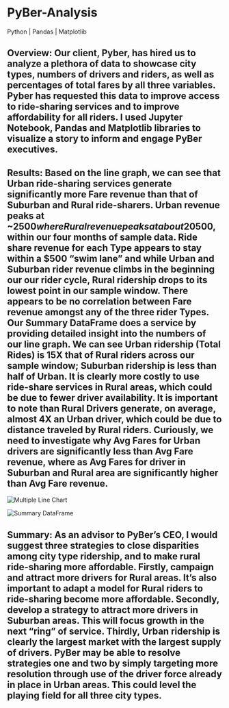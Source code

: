 # PyBer-Analysis

Python | Pandas | Matplotlib

## Overview: Our client, Pyber, has hired us to analyze a plethora of data to showcase city types, numbers of drivers and riders, as well as percentages of total fares by all three variables. Pyber has requested this data to improve access to ride-sharing services and to improve affordability for all riders. I used Jupyter Notebook, Pandas and Matplotlib libraries to visualize a story to inform and engage PyBer executives.

## Results: Based on the line graph, we can see that Urban ride-sharing services generate significantly more Fare revenue than that of Suburban and Rural ride-sharers. Urban revenue peaks at ~$2500 where Rural revenue peaks at about 20% of that, or ~$500, within our four months of sample data. Ride share revenue for each Type appears to stay within a $500 “swim lane” and while Urban and Suburban rider revenue climbs in the beginning our our rider cycle, Rural ridership drops to its lowest point in our sample window. There appears to be no correlation between Fare revenue amongst any of the three rider Types. Our Summary DataFrame does a service by providing detailed insight into the numbers of our line graph. We can see Urban ridership (Total Rides) is 15X that of Rural riders across our sample window; Suburban ridership is less than half of Urban. It is clearly more costly to use ride-share services in Rural areas, which could be due to fewer driver availability. It is important to note than Rural Drivers generate, on average, almost 4X an Urban driver, which could be due to distance traveled by Rural riders. Curiously, we need to investigate why Avg Fares for Urban drivers are significantly less than Avg Fare revenue, where as Avg Fares for driver in Suburban and Rural area are significantly higher than Avg Fare revenue.

![Multiple Line Chart](https://user-images.githubusercontent.com/90878939/138612267-66ba6dbc-821e-4fdc-8d0f-eb880af9123c.png)

![Summary DataFrame](https://user-images.githubusercontent.com/90878939/138612272-f8d6f85c-7bd8-4fc2-890f-10877b924cf9.png)

## Summary: As an advisor to PyBer’s CEO, I would suggest three strategies to close disparities among city type ridership, and to make rural ride-sharing more affordable. Firstly, campaign and attract more drivers for Rural areas. It’s also important to adapt a model for Rural riders to ride-sharing become more affordable. Secondly, develop a strategy to attract more drivers in Suburban areas. This will focus growth in the next “ring” of service. Thirdly, Urban ridership is clearly the largest market with the largest supply of drivers. PyBer may be able to resolve strategies one and two by simply targeting more resolution through use of the driver force already in place in Urban areas. This could level the playing field for all three city types.
